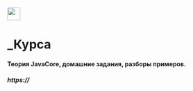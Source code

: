 <h1> <img src="https://cdn.jsdelivr.net/npm/simple-icons@v7/icons/intellijidea.svg" height="30"/></h1>

# _Курса 

#### Теория JavaCore, домашние задания, разборы примеров. 

##### https://
